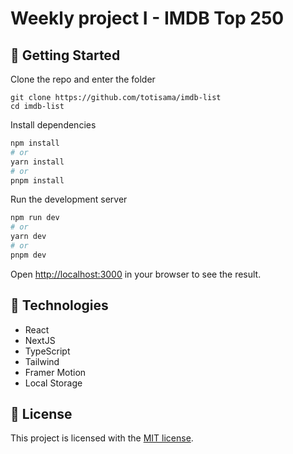 # Weekly project I - IMDB Top 250

## 🧱 Getting Started

Clone the repo and enter the folder

```
git clone https://github.com/totisama/imdb-list
cd imdb-list
```

Install dependencies

```bash
npm install
# or
yarn install
# or
pnpm install
```

Run the development server

```bash
npm run dev
# or
yarn dev
# or
pnpm dev
```

Open [http://localhost:3000](http://localhost:3000) in your browser to see the result.

## 🔨 Technologies

- React
- NextJS
- TypeScript
- Tailwind
- Framer Motion
- Local Storage

## 🪪 License

This project is licensed with the [MIT license](LICENSE).
